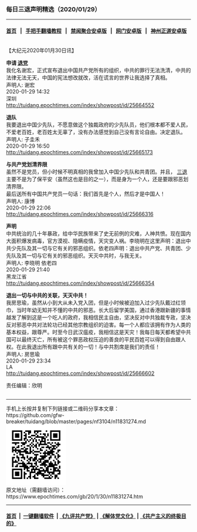 ### 每日三退声明精选（2020/01/29）
------------------------

#### [首页](https://github.com/gfw-breaker/banned-news1/blob/master/README.md) &nbsp;&nbsp;|&nbsp;&nbsp; [手把手翻墙教程](https://github.com/gfw-breaker/guides/wiki) &nbsp;&nbsp;|&nbsp;&nbsp; [禁闻聚合安卓版](https://github.com/gfw-breaker/bn-android) &nbsp;&nbsp;|&nbsp;&nbsp; [网门安卓版](https://github.com/oGate2/oGate) &nbsp;&nbsp;|&nbsp;&nbsp; [神州正道安卓版](https://github.com/SzzdOgate/update) 



<div class="column" id="artbody" itemprop="articleBody">
 <!-- article content begin -->
 <p>
  【大纪元2020年01月30日讯】
 </p>
 <p>
  <strong>
   申请
   <a href="https://www.epochtimes.com/gb/tag/%E9%80%80%E5%85%9A.html">
    退党
   </a>
  </strong>
  <br/>
  我化名谢宏，正式宣布退出中国共产党所有的组织，中共的罪行无法洗清，中共的法律无法无天，中国的宪法想改就改，活在谎言的世界让我选择了真相。
  <br/>
  声明人: 谢宏
  <br/>
  2020-01-29 14:32
  <br/>
  深圳
  <br/>
  <a href="http://tuidang.epochtimes.com/index/showpost/id/25664552">
   http://tuidang.epochtimes.com/index/showpost/id/25664552
  </a>
 </p>
 <p>
  <strong>
   退队
  </strong>
  <br/>
  我要退出中国少先队，不愿意做这个独裁政府的少先队员，他们根本都不爱人民，不爱老百姓，老百姓太无辜了，没有办法感觉到自己没有言论自由。决定退队。
  <br/>
  声明人: 子圭禾
  <br/>
  2020-01-29 16:50
  <br/>
  <a href="http://tuidang.epochtimes.com/index/showpost/id/25665173">
   http://tuidang.epochtimes.com/index/showpost/id/25665173
  </a>
 </p>
 <p>
  <strong>
   与共产党划清界限
  </strong>
  <br/>
  虽然不是党员，但小时候不明真相的我曾加入中国少先队和共青团。并且，
  <a href="https://www.epochtimes.com/gb/tag/%E4%B8%89%E9%80%80.html">
   三退
  </a>
  主要不是为了保平安（虽然这也是目的之一），而是身为一个人，还是要跟邪恶划清界限。
  <br/>
  最后送所有中国共产党员一句话：我们首先是个人，然后才是中国人！
  <br/>
  声明人: 康博
  <br/>
  2020-01-29 22:06
  <br/>
  <a href="http://tuidang.epochtimes.com/index/showpost/id/25666316">
   http://tuidang.epochtimes.com/index/showpost/id/25666316
  </a>
 </p>
 <p>
  <strong>
   声明
  </strong>
  <br/>
  中共统治的几十年暴政，给中华民族带来了史无前例的灾难，人神共愤。现在国内大面积爆发病毒，官方漠视、隐瞒疫情，天灾变人祸。李晓明在这里声明：退出中共少先队及其一切与它有关的邪恶组织。依老四声明：退出中共产党、共青团、少先队及其一切与它有关的邪恶组织。天灭中共时，与我无关。
  <br/>
  声明人: 李晓明 依老四
  <br/>
  2020-01-29 21:40
  <br/>
  黑龙江省
  <br/>
  <a href="http://tuidang.epochtimes.com/index/showpost/id/25666354">
   http://tuidang.epochtimes.com/index/showpost/id/25666354
  </a>
 </p>
 <p>
  <strong>
   退出一切与中共的关联，天灭中共！
  </strong>
  <br/>
  我房思瑜，虽然从小到大从未入党入团，但是小时候被迫加入过少先队戴过红领巾，当时年幼无知并不懂的中共的邪恶。长大后留学美国，通过香港跟新疆的事情越发了解到这是一个吃人的政府，我相信民主自由，坚决反对中共独裁专政，坚决反对邪恶中共对法轮功已经其他宗教组织的迫害。每一个人都应该拥有作为人类的基本权益，跟尊严。时至今日武汉瘟疫，我相信这是天灾！我每日每天都希望中共国可以最终灭亡，所有被这个罪恶政权压迫的善良的平民百姓可以得到自由跟人权。在此我退出所有跟中共有关的一切！与中共割席是我们的责任！
  <br/>
  声明人: 房思瑜
  <br/>
  2020-01-29 23:34
  <br/>
  LA
  <br/>
  <a href="http://tuidang.epochtimes.com/index/showpost/id/25666602">
   http://tuidang.epochtimes.com/index/showpost/id/25666602
  </a>
 </p>
 <p>
  责任编辑：欣明
 </p>
 <!-- article content end -->
 <div id="below_article_ad">
  <div id="below_article_ad_inner">
  </div>
 </div>
</div>

<hr/>
手机上长按并复制下列链接或二维码分享本文章：<br/>
https://github.com/gfw-breaker/tuidang/blob/master/pages/nf3104/n11831274.md <br/>
<a href='https://github.com/gfw-breaker/tuidang/blob/master/pages/nf3104/n11831274.md'><img src='https://github.com/gfw-breaker/tuidang/blob/master/pages/nf3104/n11831274.md.png'/></a> <br/>
原文地址（需翻墙访问）：https://www.epochtimes.com/gb/20/1/30/n11831274.htm


------------------------
#### [首页](https://github.com/gfw-breaker/banned-news/blob/master/README.md) &nbsp;|&nbsp; [一键翻墙软件](https://github.com/gfw-breaker/nogfw/blob/master/README.md) &nbsp;| [《九评共产党》](https://github.com/gfw-breaker/9ping.md/blob/master/README.md#九评之一评共产党是什么) | [《解体党文化》](https://github.com/gfw-breaker/jtdwh.md/blob/master/README.md) | [《共产主义的终极目的》](https://github.com/gfw-breaker/gczydzjmd.md/blob/master/README.md)


<img src='http://gfw-breaker.win/tuidang/pages/nf3104/n11831274.md' width='0px' height='0px'/>